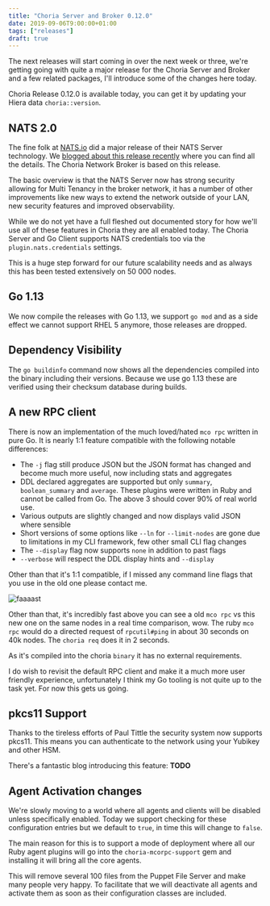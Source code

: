 ```yaml
---
title: "Choria Server and Broker 0.12.0"
date: 2019-09-06T9:00:00+01:00
tags: ["releases"]
draft: true
---
```


The next releases will start coming in over the next week or three, we're getting going with quite a major release for the Choria Server and Broker and a few related packages, I'll introduce some of the changes here today.

Choria Release 0.12.0 is available today, you can get it by updating your Hiera data `choria::version`.

<!--more-->

## NATS 2.0

The fine folk at [NATS.io](https://nats.io) did a major release of their NATS Server technology.  We [blogged about this release recently](https://choria.io/blog/post/2019/08/01/nats_20_networking/) where you can find all the details. The Choria Network Broker is based on this release.

The basic overview is that the NATS Server now has strong security allowing for Multi Tenancy in the broker network, it has a number of other improvements like new ways to extend the network outside of your LAN, new security features and improved observability.

While we do not yet have a full fleshed out documented story for how we'll use all of these features in Choria they are all enabled today.  The Choria Server and Go Client supports NATS credentials too via the `plugin.nats.credentials` settings.

This is a huge step forward for our future scalability needs and as always this has been tested extensively on 50 000 nodes.

## Go 1.13

We now compile the releases with Go 1.13, we support `go mod` and as a side effect we cannot support RHEL 5 anymore, those releases are dropped.

## Dependency Visibility

The `go buildinfo` command now shows all the dependencies compiled into the binary including their versions.  Because we use go 1.13 these are verified using their checksum database during builds.

## A new RPC client

There is now an implementation of the much loved/hated `mco rpc` written in pure Go. It is nearly 1:1 feature compatible with the following notable differences:

 * The `-j` flag still produce JSON but the JSON format has changed and become much more useful, now including stats and aggregates
 * DDL declared aggregates are supported but only `summary`, `boolean_summary` and `average`. These plugins were written in Ruby and cannot be called from Go. The above 3 should cover 90% of real world use.
 * Various outputs are slightly changed and now displays valid JSON where sensible
 * Short versions of some options like `--ln` for `--limit-nodes` are gone due to limitations in my CLI framework, few other small CLI flag changes
 * The `--display` flag now supports `none` in addition to past flags
 * `--verbose` will respect the DDL display hints and `--display`

Other than that it's 1:1 compatible, if I missed any command line flags that you use in the old one please contact me.

![faaaast](rpcclient.gif)

Other than that, it's incredibly fast above you can see a old `mco rpc` vs this new one on the same nodes in a real time comparison, wow.  The ruby `mco rpc` would do a directed request of `rpcutil#ping` in about 30 seconds on 40k nodes.  The `choria req` does it in 2 seconds.

As it's compiled into the choria `binary` it has no external requirements.

I do wish to revisit the default RPC client and make it a much more user friendly experience, unfortunately I think my Go tooling is not quite up to the task yet.  For now this gets us going.

## pkcs11 Support

Thanks to the tireless efforts of Paul Tittle the security system now supports pkcs11.  This means you can authenticate to the network using your Yubikey and other HSM.

There's a fantastic blog introducing this feature: **TODO**

## Agent Activation changes

We're slowly moving to a world where all agents and clients will be disabled unless specifically enabled. Today we support checking for these configuration entries but we default to `true`, in time this will change to `false`.

The main reason for this is to support a mode of deployment where all our Ruby agent plugins will go into the `choria-mcorpc-support` gem and installing it will bring all the core agents.

This will remove several 100 files from the Puppet File Server and make many people very happy.  To facilitate that we will deactivate all agents and activate them as soon as their configuration classes are included.